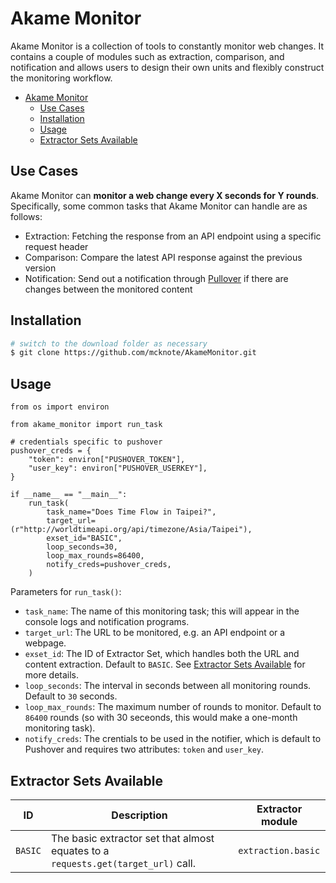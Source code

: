# Akame Monitor

Akame Monitor is a collection of tools to constantly monitor web changes. It contains a couple of modules such as extraction, comparison, and notification and allows users to design their own units and flexibly construct the monitoring workflow.

- [Akame Monitor](#akame-monitor)
  - [Use Cases](#use-cases)
  - [Installation](#installation)
  - [Usage](#usage)
  - [Extractor Sets Available](#extractor-sets-available)

## Use Cases

Akame Monitor can **monitor a web change every X seconds for Y rounds**. Specifically, some common tasks that Akame Monitor can handle are as follows:

- Extraction: Fetching the response from an API endpoint using a specific request header
- Comparison: Compare the latest API response against the previous version
- Notification: Send out a notification through [Pullover](https://pushover.net/) if there are changes between the monitored content

## Installation

```bash
# switch to the download folder as necessary
$ git clone https://github.com/mcknote/AkameMonitor.git
```

## Usage

```python3
from os import environ

from akame_monitor import run_task

# credentials specific to pushover
pushover_creds = {
    "token": environ["PUSHOVER_TOKEN"],
    "user_key": environ["PUSHOVER_USERKEY"],
}

if __name__ == "__main__":
    run_task(
        task_name="Does Time Flow in Taipei?",
        target_url=(r"http://worldtimeapi.org/api/timezone/Asia/Taipei"),
        exset_id="BASIC",
        loop_seconds=30,
        loop_max_rounds=86400,
        notify_creds=pushover_creds,
    )

```

Parameters for `run_task()`:

- `task_name`: The name of this monitoring task; this will appear in the console logs and notification programs.
- `target_url`: The URL to be monitored, e.g. an API endpoint or a webpage.
- `exset_id`: The ID of Extractor Set, which handles both the URL and content extraction. Default to `BASIC`. See [Extractor Sets Available](##extractor-sets-available) for more details.
- `loop_seconds`: The interval in seconds between all monitoring rounds. Default to `30` seconds.
- `loop_max_rounds`: The maximum number of rounds to monitor. Default to `86400` rounds (so with 30 seceonds, this would make a one-month monitoring task).
- `notify_creds`: The crentials to be used in the notifier, which is default to Pushover and requires two attributes: `token` and `user_key`.

## Extractor Sets Available

| ID | Description | Extractor module |
| --- | --- | --- |
| `BASIC` | The basic extractor set that almost equates to a `requests.get(target_url)` call. | `extraction.basic` |
